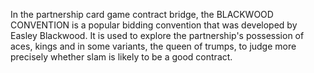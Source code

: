 In the partnership card game contract bridge, the BLACKWOOD CONVENTION is a popular bidding convention that was developed by Easley Blackwood. It is used to explore the partnership's possession of aces, kings and in some variants, the queen of trumps, to judge more precisely whether slam is likely to be a good contract.
